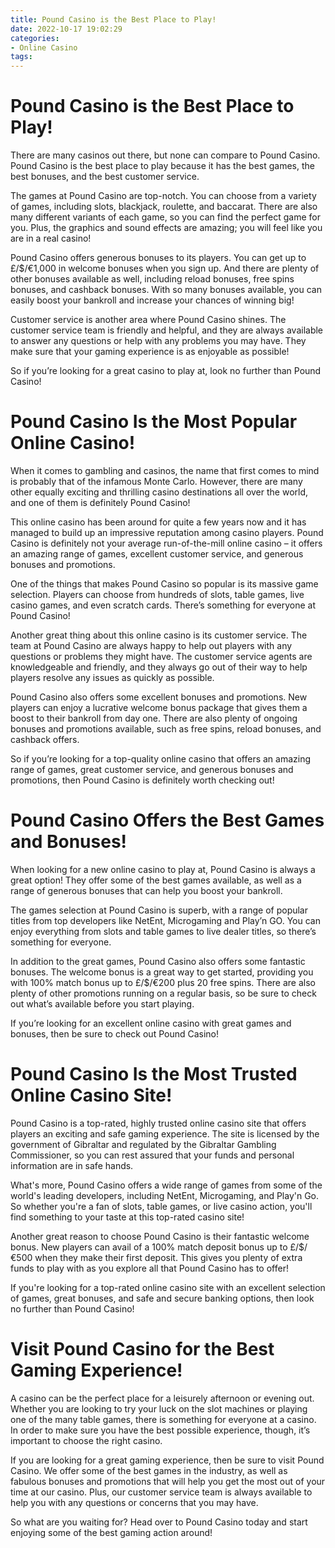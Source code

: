 ```yaml
---
title: Pound Casino is the Best Place to Play!
date: 2022-10-17 19:02:29
categories:
- Online Casino
tags:
---
```



#  Pound Casino is the Best Place to Play!

There are many casinos out there, but none can compare to Pound Casino. Pound Casino is the best place to play because it has the best games, the best bonuses, and the best customer service.

The games at Pound Casino are top-notch. You can choose from a variety of games, including slots, blackjack, roulette, and baccarat. There are also many different variants of each game, so you can find the perfect game for you. Plus, the graphics and sound effects are amazing; you will feel like you are in a real casino!

Pound Casino offers generous bonuses to its players. You can get up to £/$/€1,000 in welcome bonuses when you sign up. And there are plenty of other bonuses available as well, including reload bonuses, free spins bonuses, and cashback bonuses. With so many bonuses available, you can easily boost your bankroll and increase your chances of winning big!

Customer service is another area where Pound Casino shines. The customer service team is friendly and helpful, and they are always available to answer any questions or help with any problems you may have. They make sure that your gaming experience is as enjoyable as possible!

So if you’re looking for a great casino to play at, look no further than Pound Casino!

#  Pound Casino Is the Most Popular Online Casino!

When it comes to gambling and casinos, the name that first comes to mind is probably that of the infamous Monte Carlo. However, there are many other equally exciting and thrilling casino destinations all over the world, and one of them is definitely Pound Casino!

This online casino has been around for quite a few years now and it has managed to build up an impressive reputation among casino players. Pound Casino is definitely not your average run-of-the-mill online casino – it offers an amazing range of games, excellent customer service, and generous bonuses and promotions.

One of the things that makes Pound Casino so popular is its massive game selection. Players can choose from hundreds of slots, table games, live casino games, and even scratch cards. There’s something for everyone at Pound Casino!

Another great thing about this online casino is its customer service. The team at Pound Casino are always happy to help out players with any questions or problems they might have. The customer service agents are knowledgeable and friendly, and they always go out of their way to help players resolve any issues as quickly as possible.

Pound Casino also offers some excellent bonuses and promotions. New players can enjoy a lucrative welcome bonus package that gives them a boost to their bankroll from day one. There are also plenty of ongoing bonuses and promotions available, such as free spins, reload bonuses, and cashback offers.

So if you’re looking for a top-quality online casino that offers an amazing range of games, great customer service, and generous bonuses and promotions, then Pound Casino is definitely worth checking out!

#  Pound Casino Offers the Best Games and Bonuses!

When looking for a new online casino to play at, Pound Casino is always a great option! They offer some of the best games available, as well as a range of generous bonuses that can help you boost your bankroll.

The games selection at Pound Casino is superb, with a range of popular titles from top developers like NetEnt, Microgaming and Play’n GO. You can enjoy everything from slots and table games to live dealer titles, so there’s something for everyone.

In addition to the great games, Pound Casino also offers some fantastic bonuses. The welcome bonus is a great way to get started, providing you with 100% match bonus up to £/$/€200 plus 20 free spins. There are also plenty of other promotions running on a regular basis, so be sure to check out what’s available before you start playing.

If you’re looking for an excellent online casino with great games and bonuses, then be sure to check out Pound Casino!

#  Pound Casino Is the Most Trusted Online Casino Site!

Pound Casino is a top-rated, highly trusted online casino site that offers players an exciting and safe gaming experience. The site is licensed by the government of Gibraltar and regulated by the Gibraltar Gambling Commissioner, so you can rest assured that your funds and personal information are in safe hands.

What's more, Pound Casino offers a wide range of games from some of the world's leading developers, including NetEnt, Microgaming, and Play'n Go. So whether you're a fan of slots, table games, or live casino action, you'll find something to your taste at this top-rated casino site!

Another great reason to choose Pound Casino is their fantastic welcome bonus. New players can avail of a 100% match deposit bonus up to £/$/€500 when they make their first deposit. This gives you plenty of extra funds to play with as you explore all that Pound Casino has to offer!

If you're looking for a top-rated online casino site with an excellent selection of games, great bonuses, and safe and secure banking options, then look no further than Pound Casino!

#  Visit Pound Casino for the Best Gaming Experience!

A casino can be the perfect place for a leisurely afternoon or evening out. Whether you are looking to try your luck on the slot machines or playing one of the many table games, there is something for everyone at a casino. In order to make sure you have the best possible experience, though, it’s important to choose the right casino.

If you are looking for a great gaming experience, then be sure to visit Pound Casino. We offer some of the best games in the industry, as well as fabulous bonuses and promotions that will help you get the most out of your time at our casino. Plus, our customer service team is always available to help you with any questions or concerns that you may have.

So what are you waiting for? Head over to Pound Casino today and start enjoying some of the best gaming action around!